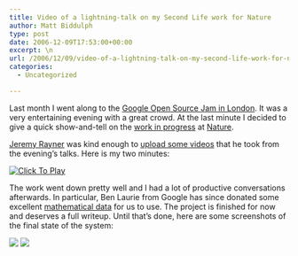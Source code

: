 ```yaml
---
title: Video of a lightning-talk on my Second Life work for Nature
author: Matt Biddulph
type: post
date: 2006-12-09T17:53:00+00:00
excerpt: \n
url: /2006/12/09/video-of-a-lightning-talk-on-my-second-life-work-for-nature/
categories:
  - Uncategorized

---
```

Last month I went along to the [Google Open Source Jam in London][1]. It was a very entertaining evening with a great crowd. At the last minute I decided to give a quick show-and-tell on the [work in progress][2] at [Nature][3].

<!--more-->

  
[Jeremy Rayner][4] was kind enough to [upload some videos][5] that he took from the evening&#8217;s talks. Here is my two minutes:



<div id="blip_movie_content_116419">
  <a href="https://jez.blip.tv/file/112822" onclick="play_blip_movie_116419(); return false;"><img src="https://blip.tv/file/get/Jez-GoogleOpenSourceCodeJamMattBiddulphOnSecondLife442.flv.jpg" border="0" title="Click To Play" /></a>
</div>

The work went down pretty well and I had a lot of productive conversations afterwards. In particular, Ben Laurie from Google has since donated some excellent [mathematical data][6] for us to use. The project is finished for now and deserves a full writeup. Until that&#8217;s done, here are some screenshots of the final state of the system:

[![][7]][8] [![][9]][10]

 [1]: https://www.red-bean.com/ospowiki/LondonOpenSourceJam
 [2]: https://www.hackdiary.com/archives/000097.html
 [3]: https://nature.com/
 [4]: https://www.javanicus.com/blog2/
 [5]: https://jez.blip.tv/file/112822
 [6]: https://www.links.org/knots/web/knots.html
 [7]: https://static.flickr.com/113/310952132_2edc73aba0_m.jpg
 [8]: https://www.flickr.com/photos/mbiddulph/310952132/
 [9]: https://static.flickr.com/116/310279890_b5c60243cb_m.jpg
 [10]: https://www.flickr.com/photos/mbiddulph/310279890/